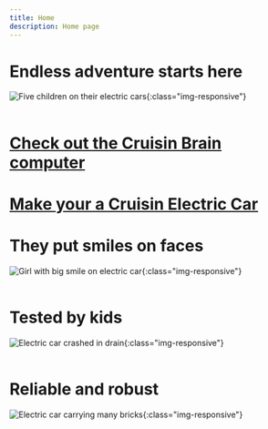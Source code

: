 ```yaml
---
title: Home
description: Home page
---
```


# Endless adventure starts here

![Five children on their electric cars](/five-kids-and-cars.jpg){:class="img-responsive"}
<br/><br/>


# [Check out the Cruisin Brain computer](/cruisin-brain/index.md)

# [Make your a Cruisin Electric Car](/diy/index.md)

# They put smiles on faces
![Girl with big smile on electric car](/sophie-birthday.jpg){:class="img-responsive"}
<br/><br/>

# Tested by kids
![Electric car crashed in drain](/ethan-crash-drain.jpg){:class="img-responsive"}
<br/><br/>

# Reliable and robust
![Electric car carrying many bricks](/ethan-bricks.jpg){:class="img-responsive"}
